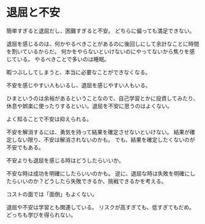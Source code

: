 # 退屈と不安

簡単すぎると退屈だし、困難すぎると不安。
どちらに偏っても満足できない。

退屈を感じるのは、何かやるべきことがあるのに後回しにして余計なことに時間を割いているからだ。
何かをやらないといけないのにやってないから焦りを感じている。
やるべきことで多いのは睡眠。

暇つぶししてしまうと、本当に必要なことができなくなる。

不安を感じやすい人もいるし、退屈を感じやすい人もいる。

ひまというのは余裕があるということなので、自己学習とかに投資してみたり、休息や娯楽に使ったりするといい。退屈を不安に思うのはよくない。

よく知ることで不安は抑えられる。

不安を解消するには、勇気を持って結果を確定させないといけない。
結果が確定しない限り、不安は解消されないのかも。
でも、結果を確定したくないのが不安でもある。

不安よりも退屈を感じる時はどうしたらいいか。

不安な時は成功を明確にしたらいいのかも。
逆に、退屈な時は失敗を明確にしたらいいのか？どうしたら失敗できるか、挑戦できるかを考える。

コストの面では「面倒」もよくない。

退屈や不安は学習とも関連している。
リスクが高すぎても、低すぎてもだめ。どっちも学びを得られない。
